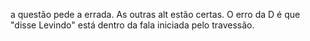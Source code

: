 a questão pede a errada. As outras alt estão certas. O erro da D é que "disse Levindo" está dentro da fala iniciada pelo travessão.